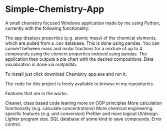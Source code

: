 # Simple-Chemistry-App 

A small chemistry focused Windows application made by me using Python, currently with the following functionality:

The app displays properties (e.g. atomic mass) of the chemical elements, which are pulled from a .csv database. This is done using pandas.
You can convert between mass and molar fractions for a mixture of up to 4 compounds using the element properties indexed using pandas. The application then outputs a pie chart with the desired compositions. Data visualisation is done via matplotlib.

To install just click download Chemistry_app.exe and run it.

The code for this project is freely available to browse in my repositories.

Features that are in the works:

Cleaner, class based code leaning more on OOP principles
More calculation functionality (e.g. calculate concentrations)
More chemical engineering specific features (e.g. unit conversion)
Prettier and more logical UI/design.
Lighter program size.
SQL database of some kind to save compounds.
Error control.
